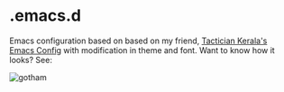 .emacs.d
========

Emacs configuration based on based on my friend, [Tactician Kerala's Emacs Config](https://github.com/tacticiankerala/.emacs.d) with modification in theme and font. Want to know how it looks? See:

![gotham](https://raw.githubusercontent.com/yedhukrishnan/.emacs.d/master/screenshots/screenshot.png)
